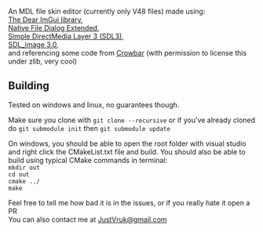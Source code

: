 An MDL file skin editor (currently only V48 files) made using:<br>
 [The Dear ImGui library](https://github.com/ocornut/imgui),<br>[Native File Dialog Extended](https://github.com/btzy/nativefiledialog-extended),<br> [Simple DirectMedia Layer 3 (SDL3)](https://github.com/libsdl-org/SDL),<br> [SDL_image 3.0](https://github.com/libsdl-org/SDL_image),<br> and referencing some code from [Crowbar](https://github.com/ZeqMacaw/Crowbar) (with permission to license this under zlib, very cool)

## Building
Tested on windows and linux, no guarantees though.

Make sure you clone with `git clone --recursive` or if you've already cloned do `git submodule init` then `git submodule update`

On windows, you should be able to open the root folder with visual studio and right click the CMakeList.txt file and build. You should also be able to build using typical CMake commands in terminal:<br>
`mkdir out`<br>
`cd out`<br>
`cmake ../`<br>
`make`

Feel free to tell me how bad it is in the issues, or if you really hate it open a PR<br>
You can also contact me at JustVruk@gmail.com
